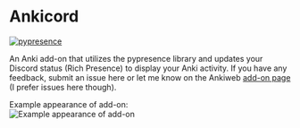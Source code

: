 # Ankicord

[![pypresence](https://img.shields.io/badge/using-pypresence-00bb88.svg?style=for-the-badge&logo=discord&logoWidth=20)](https://github.com/qwertyquerty/pypresence)

An Anki add-on that utilizes the pypresence library and updates your Discord status (Rich Presence) to display your Anki activity. If you have any feedback, submit an issue here or let me know on the Ankiweb [add-on page](https://ankiweb.net/shared/info/1828536813) (I prefer issues here though).

Example appearance of add-on:<br>
![Example appearance of add-on](https://i.imgur.com/31NOLTB.png)
